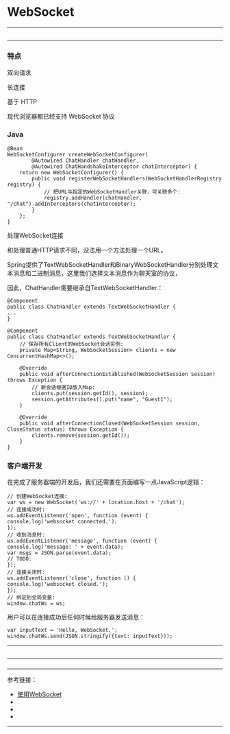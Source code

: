 # WebSocket

---

##

---

### 特点

双向请求

长连接

基于 HTTP

现代浏览器都已经支持 WebSocket 协议

### Java

```
@Bean
WebSocketConfigurer createWebSocketConfigurer(
        @Autowired ChatHandler chatHandler,
        @Autowired ChatHandshakeInterceptor chatInterceptor) {
    return new WebSocketConfigurer() {
        public void registerWebSocketHandlers(WebSocketHandlerRegistry registry) {
            // 把URL与指定的WebSocketHandler关联，可关联多个:
            registry.addHandler(chatHandler, "/chat").addInterceptors(chatInterceptor);
        }
    };
}
```

处理WebSocket连接

和处理普通HTTP请求不同，没法用一个方法处理一个URL。

Spring提供了TextWebSocketHandler和BinaryWebSocketHandler分别处理文本消息和二进制消息，这里我们选择文本消息作为聊天室的协议，

因此，ChatHandler需要继承自TextWebSocketHandler：

```
@Component
public class ChatHandler extends TextWebSocketHandler {
...
}
```

```
@Component
public class ChatHandler extends TextWebSocketHandler {
    // 保存所有Client的WebSocket会话实例:
    private Map<String, WebSocketSession> clients = new ConcurrentHashMap<>();

    @Override
    public void afterConnectionEstablished(WebSocketSession session) throws Exception {
        // 新会话根据ID放入Map:
        clients.put(session.getId(), session);
        session.getAttributes().put("name", "Guest1");
    }

    @Override
    public void afterConnectionClosed(WebSocketSession session, CloseStatus status) throws Exception {
        clients.remove(session.getId());
    }
}
```

### 客户端开发

在完成了服务器端的开发后，我们还需要在页面编写一点JavaScript逻辑：

```
// 创建WebSocket连接:
var ws = new WebSocket('ws://' + location.host + '/chat');
// 连接成功时:
ws.addEventListener('open', function (event) {
console.log('websocket connected.');
});
// 收到消息时:
ws.addEventListener('message', function (event) {
console.log('message: ' + event.data);
var msgs = JSON.parse(event.data);
// TODO:
});
// 连接关闭时:
ws.addEventListener('close', function () {
console.log('websocket closed.');
});
// 绑定到全局变量:
window.chatWs = ws;
```

用户可以在连接成功后任何时候给服务器发送消息：

```
var inputText = 'Hello, WebSocket.';
window.chatWs.send(JSON.stringify({text: inputText}));
```

---

##

---

###

###

###

---

参考链接：

- [使用WebSocket](https://www.liaoxuefeng.com/wiki/1252599548343744/1282384966189089)
- []()
- []()
- []()

---










